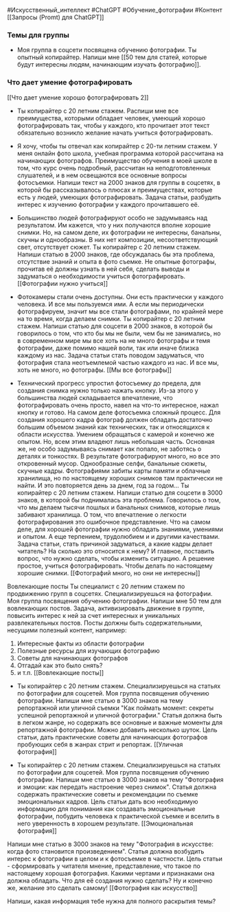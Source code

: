 #Искусственный_интеллект #ChatGPT #Обучение_фотографии #Контент 
[[Запросы (Promt) для ChatGPT]]

### Темы для группы
- Моя группа в соцсети посвящена обучению фотографии. Ты опытный копирайтер. Напиши мне [[50 тем для статей, которые будут интересны людям, начинающим изучать фотографию]]. 

### Что дает умение фотографировать
[[Что дает умение хорошо фотографировать 2]]
- Ты копирайтер с 20 летним стажем. Распиши мне все преимущества, которыми обладает человек, умеющий хорошо фотографировать так, чтобы у каждого, кто прочитает этот текст обязательно возникло желание начать учиться фотографировать.

- Я хочу, чтобы ты отвечал как копирайтер с 20-ти летним стажем. У меня онлайн фото школа, учебная программа которой рассчитана на начинающих фотографов. Преимущество обучения в моей школе в том, что курс очень подробный, рассчитан на неподготовленных слушателей, и в нем освещаются все основные вопросы фотосъемки. Напиши текст на 2000 знаков для группы в соцсетях, в которой бы рассказывалось о плюсах и преимуществах, которые есть у людей, умеющих фотографировать. Задача статьи, разбудить интерес к изучению фотографии у каждого прочитавшего её. 

- Большинство людей фотографируют особо не задумываясь над результатом. Им кажется, что у них получаются вполне хорошие снимки. Но, на самом деле, их фотографии не интересны, банальны, скучны и однообразны. В них нет композиции, несоответствующий свет, отсутствует сюжет. Ты копирайтер с 20 летним стажем. Напиши статью в 2000 знаков, где обсуждалась бы эта проблема, отсутствие знаний и опыта в фото съемке. Не опытные фотографы, прочитав её должны узнать в ней себя, сделать выводы и задуматься о необходимости учиться фотографировать.  [[Фотографии нужно учиться]]

- Фотокамеры стали очень доступны. Они есть практически у каждого человека. И все мы пользуемся ими. А если мы периодически фотографируем, значит мы все стали фотографами, по крайней мере на то время, когда делаем снимки. Ты копирайтер с 20 летним стажем. Напиши статью для соцсети в 2000 знаков, в которой бы говорилось о том, что кто бы мы не были, чем бы не занимались, но в современном мире мы все хоть на не много фотографы и темя фотографии, даже помимо нашей воли, так или иначе близка каждому из нас. Задача статьи стать поводом задуматься, что фотография стала неотъемлемой частью каждого из нас. И все мы, хоть не много, но фотографы. [[Мы все фотографы]]

- Технический прогресс упростил фотосъемку до предела, для создания снимка нужно только нажать кнопку. Из-за этого у большинства людей складывается впечатление, что фотографировать очень просто, навел на что-то интересное, нажал кнопку и готово. На самом деле фотосъемка сложный процесс. Для создания хорошего кадра фотограф должен обладать достаточно большим объемом знаний как технических, так и относящихся к области искусства. Умением обращаться с камерой и конечно же опытом. Но, всем этим владеют лишь небольшая часть. Основная же, не особо задумываясь снимает как попало, не заботясь о деталях и тонкостях. В результате фотографируют много, но все это откровенный мусор. Однообразные селфи, банальные сюжеты, скучные кадры. Фотографиями забиты карты памяти и облачные хранилища, но по настоящему хороших снимков там практически не найти. И это повторяется день за днем, год за годом... Ты копирайтер с 20 летним стажем. Напиши статью для соцсети в 3000 знаков, в которой бы поднималась эта проблема. Говорилось о том, что мы делаем тысячи пошлых и банальных снимков, которые лишь забивают хранилища. О том, что впечатление о легкости фотографирования это ошибочное представление. Что на самом деле, для хорошей фотографии нужно обладать знаниями, умениями и опытом. А еще терпением, трудолюбием и и другими качествами. Задача статьи, стать причиной задуматься, а какие кадры делает читатель? На сколько это относится к нему? И главное, поставить вопрос, что нужно сделать, чтобы изменить ситуацию. А решение простое, учиться фотографировать. Чтобы делать по настоящему хорошие снимки. [[Фотографий много, но они не интересны]]

Вовлекающие посты
Ты специалист с 20 летним стажем по продвижению групп в соцсетях. Специализируешься на фотографии. Моя группа посвящения обучению фотографии. Напиши мне 50 тем для вовлекающих постов. Задача, активизировать движение в группе, повысить интерес к ней за счет интересных и уникальных развлекательных постов. Посты должны быть содержательными, несущими полезный контент, например: 
1. Интересные факты из области фотографии
2. Полезные ресурсы для изучающих фотографию
3. Советы для начинающих фотографов
4. Отгадай как это было снять?
5. и т.п.
 [[Вовлекающие посты]]

- Ты копирайтер с 20 летним стажем.  Специализируешься на статьях по фотографии для соцсетей. Моя группа посвящения обучению фотографии. Напиши мне статью в 3000 знаков на тему репортажной или уличной съемки "Как поймать момент: секреты успешной репортажной и уличной фотографии." Статья должна быть в легком жанре, но содержать все основные и важные моменты для репортажной фотографии. Можно добавить несколько шуток. Цель статьи, дать практические советы для начинающих фотографов пробующих себя в жанрах стрит и репортаж. [[Уличная фотография]]


- Ты копирайтер с 20 летним стажем.  Специализируешься на статьях по фотографии для соцсетей. Моя группа посвящения обучению фотографии. Напиши мне статью в 3000 знаков на тему "Фотография и эмоции: как передать настроение через снимок". Статья должна содержать практические советы и рекомендации по съемке эмоциональных кадров. Цель статьи дать всю необходимую информацию для понимания как создавать эмоциональные фотографии, побудить человека к практической съемке и вселить в него уверенность в хорошем результате. [[Эмоциональная фотография]]


Напиши мне статью в 3000 знаков на тему "Фотография в искусстве: когда фото становится произведением".
Статья должна возбудить интерес к фотографии в целом и к фотосъемке в частности. 
Цель статьи - сформировать у читателя мнение, представление, что такое по настоящему хорошая фотография. Какими чертами и признаками она должна обладать. Что для её создания нужно сделать? Ну и конечно же, желание это сделать самому! [[Фотография как искусство]]

Напиши, какая информация тебе нужна для полного раскрытия темы?